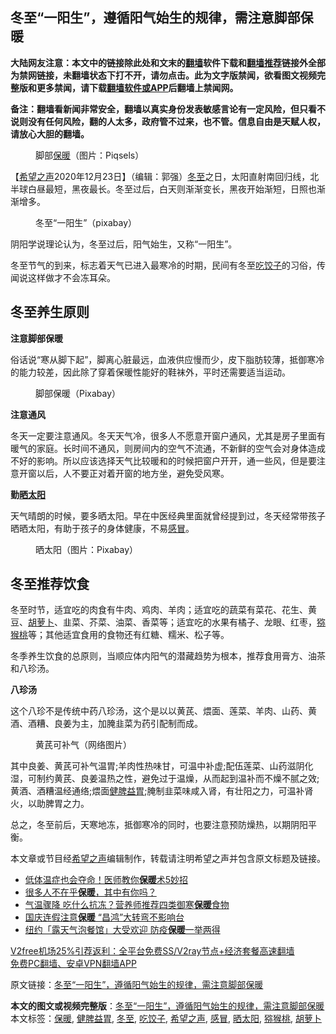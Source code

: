  <h2>冬至“一阳生”，遵循阳气始生的规律，需注意脚部保暖</h2> <p class="notice"><b>大陆网友注意：本文中的链接除此处和文末的<a href="https://github.com/bannedbook/fanqiang" >翻墙</a>软件下载和<a href="https://github.com/killgcd/justmysocks/blob/master/README.md">翻墙推荐</a>链接外全部为禁网链接，未翻墙状态下打不开，请勿点击。此为文字版禁闻，欲看图文视频完整版和更多禁闻，请下载<a href="https://github.com/bannedbook/fanqiang">翻墙软件或APP</a>后翻墙上禁闻网。</p><p>备注：翻墙看新闻非常安全，翻墙以真实身份发表敏感言论有一定风险，但只看不说则没有任何风险，翻的人太多，政府管不过来，也不管。信息自由是天赋人权，请放心大胆的翻墙。</b></p>  <div class="entry"> <figure><figcaption>脚部<a href="https://www.bannedbook.org/bnews/tag/%E4%BF%9D%E6%9A%96/" class="st_tag internal_tag" rel="tag" title="标签 保暖 下的日志">保暖</a>（图片：Piqsels）</figcaption></figure> <p>【<span class='wp_keywordlink_affiliate'><a href="https://www.soundofhope.org" title="希望之声" target="_blank">希望之声</a></span>2020年12月23日】（编辑：郭强）<a href="https://www.bannedbook.org/bnews/tag/%E5%86%AC%E8%87%B3/" class="st_tag internal_tag" rel="tag" title="标签 冬至 下的日志">冬至</a>之日，太阳直射南回归线，北半球白昼最短，黑夜最长。冬至过后，白天则渐渐变长，黑夜开始渐短，日照也渐渐增多。</p> <figure><figcaption>冬至“一阳生”（pixabay）</figcaption></figure> <p>阴阳学说理论认为，冬至过后，阳气始生，又称“一阳生”。</p> <p>冬至节气的到来，标志着天气已进入最寒冷的时期，民间有冬至<a href="https://www.bannedbook.org/bnews/tag/%e5%90%83%e9%a5%ba%e5%ad%90/" class="st_tag internal_tag" rel="tag" title="标签 吃饺子 下的日志">吃饺子</a>的习俗，传闻说这样做才不会冻耳朵。</p> <h2>冬至养生原则</h2> <p><strong>注意脚部保暖</strong></p> <p>俗话说“寒从脚下起”，脚离心脏最远，血液供应慢而少，皮下脂肪较薄，抵御寒冷的能力较差，因此除了穿着保暖性能好的鞋袜外，平时还需要适当运动。</p>  <figure><figcaption>脚部保暖（Pixabay）</figcaption></figure> <p><strong>注意通风</strong></p> <p>冬天一定要注意通风。冬天天气冷，很多人不愿意开窗户通风，尤其是房子里面有暖气的家庭。长时间不通风，则房间内的空气不流通，不新鲜的空气会对身体造成不好的影响。所以应该选择天气比较暖和的时候把窗户开开，通一些风，但是要注意开窗以后，人不要正对着开窗的地方坐，避免受风寒。</p> <p><strong>勤<a href="https://www.bannedbook.org/bnews/tag/%E6%99%92%E5%A4%AA%E9%98%B3/" class="st_tag internal_tag" rel="tag" title="标签 晒太阳 下的日志">晒太阳</a></strong></p> <p>天气晴朗的时候，要多晒太阳。早在中医经典里面就曾经提到过，冬天经常带孩子晒晒太阳，有助于孩子的身体健康，不易<a href="https://www.bannedbook.org/bnews/tag/%E6%84%9F%E5%86%92/" class="st_tag internal_tag" rel="tag" title="标签 感冒 下的日志">感冒</a>。</p> <figure><figcaption>晒太阳（图片：Pixabay）</figcaption></figure> <h2>冬至推荐饮食</h2> <p>冬至时节，适宜吃的肉食有牛肉、鸡肉、羊肉；适宜吃的蔬菜有菜花、花生、黄豆、<a href="https://www.bannedbook.org/bnews/tag/%e8%83%a1%e8%90%9d%e5%8d%9c/" class="st_tag internal_tag" rel="tag" title="标签 胡萝卜 下的日志">胡萝卜</a>、韭菜、芥菜、油菜、香菜等；适宜吃的水果有橘子、龙眼、红枣，<a href="https://www.bannedbook.org/bnews/tag/%E7%8C%95%E7%8C%B4%E6%A1%83/" class="st_tag internal_tag" rel="tag" title="标签 猕猴桃 下的日志">猕猴桃</a>等；其他适宜食用的食物还有红糖、糯米、松子等。</p>  <p>冬季养生饮食的总原则，当顺应体内阳气的潜藏趋势为根本，推荐食用膏方、油茶和八珍汤。</p> <p><strong>八珍汤</strong></p> <p>这个八珍不是传统中药八珍汤，这个是以以黄芪、煨面、莲菜、羊肉、山药、黄酒、酒糟、良姜为主，加腌韭菜为药引配制而成。</p> <figure><figcaption>黄芪可补气（网络图片）</figcaption></figure> <p>其中良姜、黄芪可补气温胃;羊肉性热味甘，可温中补虚;配伍莲菜、山药滋阴化湿，可制约黄芪、良姜温热之性，避免过于温燥，从而起到温补而不燥不腻之效; 黄酒、酒糟温经通络;煨面<a href="https://www.bannedbook.org/bnews/tag/%e5%81%a5%e8%84%be%e7%9b%8a%e8%83%83/" class="st_tag internal_tag" rel="tag" title="标签 健脾益胃 下的日志">健脾益胃</a>;腌制韭菜味咸入肾，有壮阳之力，可温补肾火，以助脾胃之力。</p> <p>总之，冬至前后，天寒地冻，抵御寒冷的同时，也要注意预防燥热，以期阴阳平衡。</p>  <p>本文章或节目经<a href="https://www.bannedbook.org/bnews/tag/%e5%b8%8c%e6%9c%9b%e4%b9%8b%e5%a3%b0/" class="st_tag internal_tag" rel="tag" title="标签 希望之声 下的日志">希望之声</a>编辑制作，转载请注明希望之声并包含原文标题及链接。</p> <ul class='op-related-articles' title='相关阅读'> <li><a href='https://www.bannedbook.org/bnews/comments/20201210/1445361.html' target='_blank'>低体温症也会夺命！医师教你<b>保暖</b>术5妙招</a></li> <li><a href='https://www.bannedbook.org/bnews/comments/20201206/1443137.html' target='_blank'>很多人不在乎<b>保暖</b>，其中有你吗？</a></li> <li><a href='https://www.bannedbook.org/bnews/health/20201019/1416311.html' target='_blank'>气温骤降 吃什么抗冻？营养师推荐四类御寒<b>保暖</b>食物</a></li> <li><a href='https://www.bannedbook.org/bnews/taiwannews/20201008/1410395.html' target='_blank'>国庆连假注意<b>保暖</b> “昌鸿”大转弯不影响台</a></li> <li><a href='https://www.bannedbook.org/bnews/cnnews/20200927/1403757.html' target='_blank'>纽约「露天气泡餐馆」大受欢迎 防疫<b>保暖</b>一举两得</a></li> </ul> <p class="texttj"> <a href="https://github.com/bannedbook/fanqiang/wiki/V2ray%E6%9C%BA%E5%9C%BA" target="_blank">V2free机场25%引荐返利：全平台免费SS/V2ray节点+经济套餐高速翻墙</a><br/> <a href="https://github.com/bannedbook/fanqiang/wiki/%E7%A6%81%E9%97%BB%E7%BD%91%E5%AE%89%E5%8D%93%E7%BF%BB%E5%A2%99%E6%96%B0%E9%97%BBAPP" target="_blank">免费PC翻墙、安卓VPN翻墙APP</a></p><p>原文链接：<a class="src_link"  href="https://www.soundofhope.org/post/456115" target="_blank">冬至“一阳生”，遵循阳气始生的规律，需注意脚部保暖</a></p><a name='sharetosocial'></a>       <div><b>本文的图文或视频完整版</b>：<a href='https://www.bannedbook.org/bnews/comments/20201223/1453456.html'>冬至“一阳生”，遵循阳气始生的规律，需注意脚部保暖</a></div>  </div><!--END ENTRY--> <div class="postfooter"> <div>本文标签：<a href="https://www.bannedbook.org/bnews/tag/%E4%BF%9D%E6%9A%96/" rel="tag">保暖</a>, <a href="https://www.bannedbook.org/bnews/tag/%e5%81%a5%e8%84%be%e7%9b%8a%e8%83%83/" rel="tag">健脾益胃</a>, <a href="https://www.bannedbook.org/bnews/tag/%E5%86%AC%E8%87%B3/" rel="tag">冬至</a>, <a href="https://www.bannedbook.org/bnews/tag/%e5%90%83%e9%a5%ba%e5%ad%90/" rel="tag">吃饺子</a>, <a href="https://www.bannedbook.org/bnews/tag/%e5%b8%8c%e6%9c%9b%e4%b9%8b%e5%a3%b0/" rel="tag">希望之声</a>, <a href="https://www.bannedbook.org/bnews/tag/%E6%84%9F%E5%86%92/" rel="tag">感冒</a>, <a href="https://www.bannedbook.org/bnews/tag/%E6%99%92%E5%A4%AA%E9%98%B3/" rel="tag">晒太阳</a>, <a href="https://www.bannedbook.org/bnews/tag/%E7%8C%95%E7%8C%B4%E6%A1%83/" rel="tag">猕猴桃</a>, <a href="https://www.bannedbook.org/bnews/tag/%e8%83%a1%e8%90%9d%e5%8d%9c/" rel="tag">胡萝卜</a></div>  </div><!--END POSTFOOTER--> 